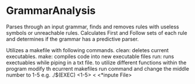 # GrammarAnalysis
Parses through an input grammar, finds and removes rules with useless symbols or unreachable rules.  Calculates First and Follow sets of each rule and determines if the grammar has a predictive parser.

Utilizes a makefile with following commands.
clean: deletes current executables.
make: compiles code into new executable files
run: runs exectuables while piping in a txt file.
to utilize different functions within the program modify th ecurrent makefiles run command and change the middle number to 1-5
e.g.
./$(EXEC) <1-5> < <*inpute File>
